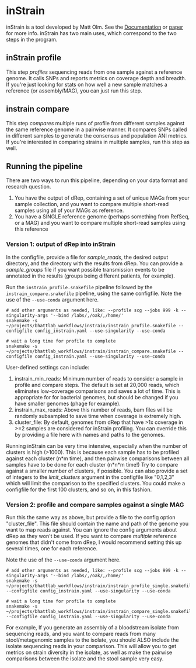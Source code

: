 # inStrain 

inStrain is a tool developed by Matt Olm. See the [Documentation](https://instrain.readthedocs.io/en/latest/) or [paper](http://www.nature.com/articles/s41587-020-00797-0) for more info. inStrain has two main uses, which correspond to the two steps in the program. 

## inStrain profile
This step _profiles_ sequencing reads from one sample against a reference genome. It calls SNPs and reports metrics on coverage depth and breadth. If you're just looking for stats on how well a new sample matches a reference (or assembly/MAG), you can just run this step. 

## instrain compare
This step _compares_ multiple runs of profile from different samples against the same reference genome in a pairwise manner. It compares SNPs called in different samples to generate the consensus and population ANI metrics. If you're interested in comparing strains in multiple samples, run this step as well. 

## Running the pipeline
There are two ways to run this pipeline, depending on your data format and research question. 

 1. You have the output of dRep, containing a set of unique MAGs from your sample collection, and you want to compare multiple short-read samples using all of your MAGs as reference. 
 2. You have a SINGLE reference genome (perhaps something from RefSeq, or a MAG) and you want to compare multiple short-read samples using this reference 

### Version 1: output of dRep into inStrain
In the configfile, provide a file for _sample_reads_, the desired output directory, and the directory with the results from dRep. You can provide a _sample_groups_ file if you want possible transmission events to be annotated in the results (groups being different patients, for example). 

Run the `instrain_profile.snakefile` pipeline followed by the `instrain_compare.snakefile` pipeline, using the same configfile. Note the use of the `--use-conda` argument here.

```
# add other arguments as needed, like: --profile scg --jobs 999 -k --singularity-args '--bind /labs/,/oak/,/home/' 
snakemake -s ~/projects/bhattlab_workflows/instrain/instrain_profile.snakefile --configfile config_instrain.yaml --use-singularity --use-conda 

# wait a long time for profile to complete
snakemake -s ~/projects/bhattlab_workflows/instrain/instrain_compare.snakefile --configfile config_instrain.yaml --use-singularity --use-conda 
```

User-defined settings can include: 
 1. instrain_min_reads: Minimum number of reads to consider a sample in profile and compare steps. The default is set at 20,000 reads, which eliminates low-coverage comparisons and saves a lot of time. This is appropriate for for bacterial genomes, but should be changed if you have smaller genomes (phage for example). 
 2. instrain_max_reads: Above this number of reads, bam files will be randomly subsampled to save time when coverage is extremely high. 
 3. cluster_file: By default, genomes from dRep that have >1x coverage in >=2 samples are considered for inStrain profiling. You can override this by providing a file here with names and paths to the genomes. 

Running inStrain can be very time intensive, especially when the number of clusters is high (>1000). This is because each sample has to be profiled against each cluster (n\*m time), and then pairwise comparisons between all samples have to be done for each cluster (n\*n\*m time!) Try to compare against a smaller number of clusters, if possible. You can also provide a set of integers to the _limit_clusters_ argument in the configfile like "0,1,2,3" which will limit the comparison to the specified clusters. You could make a configfile for the first 100 clusters, and so on, in this fashion. 


### Version 2: profile and compare samples against a single MAG 
Run this the same way as above, but provide a file to the config option "cluster_file". This file should contain the name and path of the genome you want to map reads against. You can ignore the config arguments about dRep as they won't be used. If you want to compare _multiple_ reference genomes that didn't come from dRep, I would recommend setting this up several times, one for each reference. 

Note the use of the `--use-conda` argument here.
```
# add other arguments as needed, like: --profile scg --jobs 999 -k --singularity-args '--bind /labs/,/oak/,/home/' 
snakemake -s ~/projects/bhattlab_workflows/instrain/instrain_profile_single.snakefile --configfile config_instrain.yaml --use-singularity --use-conda 

# wait a long time for profile to complete
snakemake -s ~/projects/bhattlab_workflows/instrain/instrain_compare_single.snakefile --configfile config_instrain.yaml --use-singularity --use-conda 
```

For example, If you generate an assembly of a bloodstream isolate from sequencing reads, and you want to compare reads from many stool/metagenomic samples to the isolate, you should ALSO include the isolate sequencing reads in your comparison. This will allow you to get metrics on strain diversity in the isolate, as well as make the pairwise comparisons between the isolate and the stool sample very easy. 